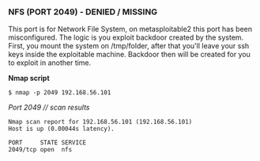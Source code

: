 ### NFS (PORT 2049) - DENIED / MISSING

This port is for Network File System, on metasploitable2 this port 
has been misconfigured. The logic is you exploit backdoor created
by the system. First, you mount the system on /tmp/folder,
after that you'll leave your ssh keys inside the exploitable machine.
Backdoor then will be created for you to exploit in another time.

**Nmap script**
````
$ nmap -p 2049 192.168.56.101
````

*Port 2049 // scan results*
````
Nmap scan report for 192.168.56.101 (192.168.56.101)
Host is up (0.00044s latency).

PORT     STATE SERVICE
2049/tcp open  nfs

````
